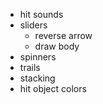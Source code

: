 - hit sounds
- sliders
  - reverse arrow
  - draw body
- spinners
- trails
- stacking
- hit object colors

